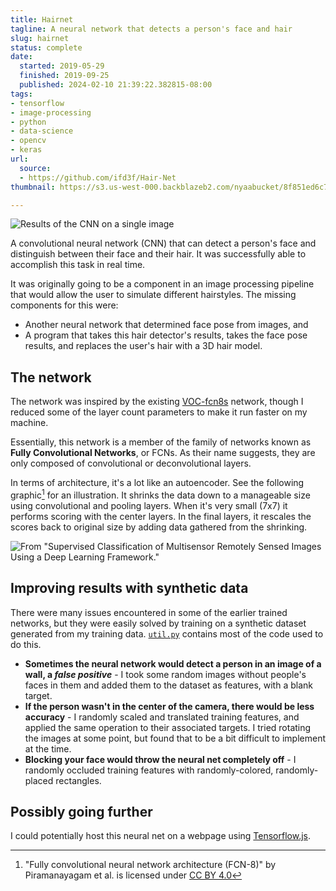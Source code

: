 ```yaml
---
title: Hairnet
tagline: A neural network that detects a person's face and hair
slug: hairnet
status: complete
date:
  started: 2019-05-29
  finished: 2019-09-25
  published: 2024-02-10 21:39:22.382815-08:00
tags:
- tensorflow
- image-processing
- python
- data-science
- opencv
- keras
url:
  source:
  - https://github.com/ifd3f/Hair-Net
thumbnail: https://s3.us-west-000.backblazeb2.com/nyaabucket/8f851ed6c76b414420e5f088b13081fe378bdc5640e749e10e622e280c293f21/thumbnail.png

---
```


![Results of the CNN on a single image](https://s3.us-west-000.backblazeb2.com/nyaabucket/8f851ed6c76b414420e5f088b13081fe378bdc5640e749e10e622e280c293f21/thumbnail.png)

A convolutional neural network (CNN) that can detect a person's face and
distinguish between their face and their hair. It was successfully able to
accomplish this task in real time.

It was originally going to be a component in an image processing pipeline that
would allow the user to simulate different hairstyles. The missing components
for this were:

- Another neural network that determined face pose from images, and
- A program that takes this hair detector's results, takes the face pose
  results, and replaces the user's hair with a 3D hair model.

## The network

The network was inspired by the existing
[VOC-fcn8s](https://github.com/shelhamer/fcn.berkeleyvision.org/tree/master/voc-fcn8s)
network, though I reduced some of the layer count parameters to make it run
faster on my machine.

Essentially, this network is a member of the family of networks known as **Fully
Convolutional Networks**, or FCNs. As their name suggests, they are only
composed of convolutional or deconvolutional layers.

In terms of architecture, it's a lot like an autoencoder. See the following
graphic[^cite1] for an illustration. It shrinks the data down to a manageable
size using convolutional and pooling layers. When it's very small (7x7) it
performs scoring with the center layers. In the final layers, it rescales the
scores back to original size by adding data gathered from the shrinking.

![From "Supervised Classification of Multisensor Remotely Sensed Images Using a Deep Learning Framework."](https://s3.us-west-000.backblazeb2.com/nyaabucket/db3da3d0605634de3fc26de77fec34837ec8aa2b780bcbb02eefc60384ff3b59/fcn.png)

[^cite1]:
    "Fully convolutional neural network architecture (FCN-8)" by Piramanayagam
    et al. is licensed under
    [CC BY 4.0](https://creativecommons.org/licenses/by/4.0/)

## Improving results with synthetic data

There were many issues encountered in some of the earlier trained networks, but
they were easily solved by training on a synthetic dataset generated from my
training data.
[`util.py`](https://github.com/ifd3f/Hair-Net/blob/master/util.py) contains most
of the code used to do this.

- **Sometimes the neural network would detect a person in an image of a wall, a
  _false positive_** - I took some random images without people's faces in them
  and added them to the dataset as features, with a blank target.
- **If the person wasn't in the center of the camera, there would be less
  accuracy** - I randomly scaled and translated training features, and applied
  the same operation to their associated targets. I tried rotating the images at
  some point, but found that to be a bit difficult to implement at the time.
- **Blocking your face would throw the neural net completely off** - I randomly
  occluded training features with randomly-colored, randomly-placed rectangles.

## Possibly going further

I could potentially host this neural net on a webpage using
[Tensorflow.js](https://www.tensorflow.org/js).